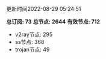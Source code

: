 更新时间2022-08-29 05:24:51

**总订阅: 73**
**总节点: 2644**
**有效节点: 712**
- v2ray节点: 295
- ss节点: 368
- trojan节点: 49
